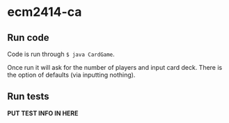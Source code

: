 # ecm2414-ca
## Run code
Code is run through `$ java CardGame`. 

Once run it will ask for the number of players and input card deck. There is the option of defaults (via inputting nothing).

## Run tests
**PUT TEST INFO IN HERE**
